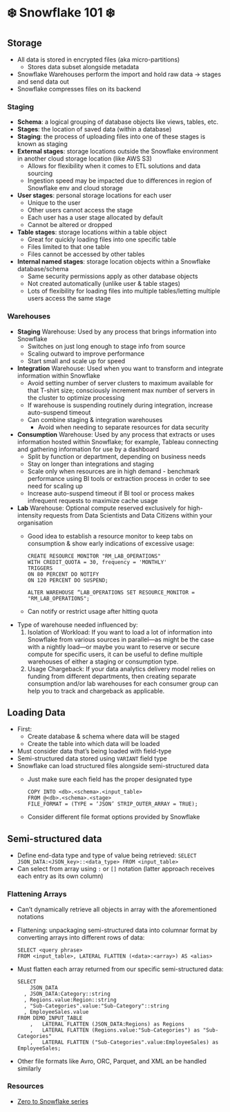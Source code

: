 # ❄️ Snowflake 101 ❄️

## Storage
* All data is stored in encrypted files (aka micro-partitions)
  * Stores data subset alongside metadata
* Snowflake Warehouses perform the import and hold raw data → stages and send data out
* Snowflake compresses files on its backend

### Staging
* **Schema**: a logical grouping of database objects like views, tables, etc.
* **Stages**: the location of saved data (within a database)
* **Staging**: the process of uploading files into one of these stages is known as staging
* **External stages**: storage locations outside the Snowflake environment in another cloud storage location (like AWS S3)
  * Allows for flexibility when it comes to ETL solutions and data sourcing
  * Ingestion speed may be impacted due to differences in region of Snowflake env and cloud storage
* **User stages**: personal storage locations for each user
  * Unique to the user
  * Other users cannot access the stage
  * Each user has a user stage allocated by default
  * Cannot be altered or dropped
* **Table stages**: storage locations within a table object
  * Great for quickly loading files into one specific table 
  * Files limited to that one table
  * Files cannot be accessed by other tables 
* **Internal named stages**: storage location objects within a Snowflake database/schema
  * Same security permissions apply as other database objects
  * Not created automatically (unlike user & table stages)
  * Lots of flexibility for loading files into multiple tables/letting multiple users access the same stage

### Warehouses
* **Staging** Warehouse: Used by any process that brings information into Snowflake
  * Switches on just long enough to stage info from source
  * Scaling outward to improve performance
  * Start small and scale up for speed
* **Integration** Warehouse: Used when you want to transform and integrate information within Snowflake
  * Avoid setting number of server clusters to maximum available for that T-shirt size; consciously increment max number of servers in the cluster to optimize processing
  * If warehouse is suspending routinely during integration, increase auto-suspend timeout
  * Can combine staging & integration warehouses
    * Avoid when needing to separate resources for data security
* **Consumption** Warehouse: Used by any process that extracts or uses information hosted within Snowflake; for example, Tableau connecting and gathering information for use by a dashboard
  * Split by function or department, depending on business needs
  * Stay on longer than integrations and staging
  * Scale only when resources are in high demand - benchmark performance using BI tools or extraction process in order to see need for scaling up
  * Increase auto-suspend timeout if BI tool or process makes infrequent requests to maximize cache usage
* **Lab** Warehouse: Optional compute reserved exclusively for high-intensity requests from Data Scientists and Data Citizens within your organisation
  * Good idea to establish a resource monitor to keep tabs on consumption & show early indications of excessive usage:
    
    ```
    CREATE RESOURCE MONITOR "RM_LAB_OPERATIONS" 
    WITH CREDIT_QUOTA = 30, frequency = 'MONTHLY'
    TRIGGERS 
    ON 80 PERCENT DO NOTIFY
    ON 120 PERCENT DO SUSPEND;

    ALTER WAREHOUSE “LAB_OPERATIONS SET RESOURCE_MONITOR = "RM_LAB_OPERATIONS";
    ```
    
  * Can notify or restrict usage after hitting quota
* Type of warehouse needed influenced by:
  1. Isolation of Workload: If you want to load a lot of information into Snowflake from various sources in parallel—as might be the case with a nightly load—or maybe you want to reserve or secure compute for specific users, it can be useful to define multiple warehouses of either a staging or consumption type.
  2. Usage Chargeback: If your data analytics delivery model relies on funding from different departments, then creating separate consumption and/or lab warehouses for each consumer group can help you to track and chargeback as applicable.

## Loading Data

* First: 
  * Create database & schema where data will be staged 
  * Create the table into which data will be loaded
* Must consider data that’s being loaded with field-type
* Semi-structured data stored using `VARIANT` field type
* Snowflake can load structured files alongside semi-structured data
  * Just make sure each field has the proper designated type
  
    ```
    COPY INTO <db>.<schema>.<input_table>  
    FROM @<db>.<schema>.<stage>
    FILE_FORMAT = (TYPE = ‘JSON’ STRIP_OUTER_ARRAY = TRUE);
    ```
  
  * Consider different file format options provided by Snowflake

## Semi-structured data

* Define end-data type and type of value being retrieved: `SELECT JSON_DATA:<JSON_key>::<data_type> FROM <input_table>`
* Can select from array using `:` or `[]` notation (latter approach receives each entry as its own column)

### Flattening Arrays

* Can’t dynamically retrieve all objects in array with the aforementioned notations
* Flattening: unpackaging semi-structured data into columnar format by converting arrays into different rows of data:
  
  ```
  SELECT <query phrase> 
  FROM <input_table>, LATERAL FLATTEN (<data>:<array>) AS <alias>
  ```
  
* Must flatten each array returned from our specific semi-structured data:
  
  ```
  SELECT
      JSON_DATA
    , JSON_DATA:Category::string
    , Regions.value:Region::string
    , "Sub-Categories".value:"Sub-Category"::string
    , EmployeeSales.value
  FROM DEMO_INPUT_TABLE
      ,   LATERAL FLATTEN (JSON_DATA:Regions) as Regions
      ,   LATERAL FLATTEN (Regions.value:"Sub-Categories") as "Sub-Categories"
      ,   LATERAL FLATTEN ("Sub-Categories".value:EmployeeSales) as EmployeeSales;
  ```

* Other file formats like Avro, ORC, Parquet, and XML an be handled similarly

### Resources

* [Zero to Snowflake series](https://interworks.com/blog/chastie/2019/10/18/zero-to-snowflake-creating-your-first-database/)
